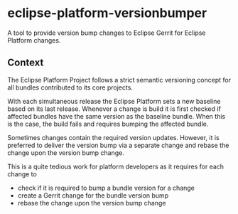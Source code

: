 # eclipse-platform-versionbumper

A tool to provide version bump changes to Eclipse Gerrit for Eclipse Platform changes.

## Context

The Eclipse Platform Project follows a strict semantic versioning concept for all bundles contributed to its core projects.

With each simultaneous release the Eclipse Platform sets a new baseline based on its last release. 
Whenever a change is build it is first checked if affected bundles have the same version as the baseline bundle.
When this is the case, the build fails and requires bumping the affected bundle.

Sometimes changes contain the required version updates. 
However, it is preferred to deliver the version bump via a separate change and rebase the change upon the version bump change.

This is a quite tedious work for platform developers as it requires for each change to

- check if it is required to bump a bundle version for a change
- create a Gerrit change for the bundle version bump
- rebase the change upon the version bump change

